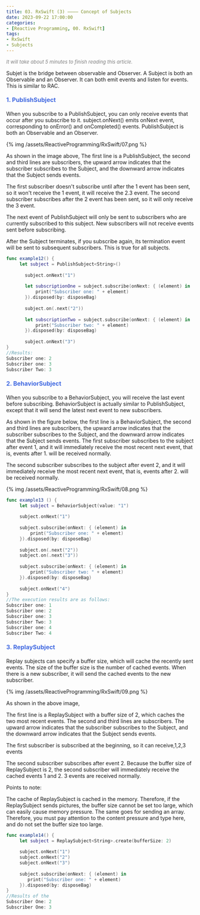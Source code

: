 ```yaml
---
title: 03. RxSwift (3) ———— Concept of Subjects
date: 2023-09-22 17:00:00
categories: 
- [Reactive Programming, 00. RxSwift]
tags:
- RxSwift
- Subjects
---
```


<font color=gray size=2>*It will take about 5 minutes to finish reading this article.*</font>

Subjet is the bridge between observable and Observer. A Subject is both an Observable and an Observer. It can both emit events and listen for events. This is similar to RAC.

#### <font size=3 color=#4169E1>1. PublishSubject</font>
When you subscribe to a PublishSubject, you can only receive events that occur after you subscribe to it. subject.onNext() emits onNext event, corresponding to onError() and onCompleted() events. PublishSubject is both an Observable and an Observer.

{% img /assets/ReactiveProgramming/RxSwift/07.png %}

As shown in the image above,
The first line is a PublishSubject, the second and third lines are subscribers, the upward arrow indicates that the subscriber subscribes to the Subject, and the downward arrow indicates that the Subject sends events.

The first subscriber doesn't subscribe until after the 1 event has been sent, so it won't receive the 1 event, it will receive the 2.3 event. The second subscriber subscribes after the 2 event has been sent, so it will only receive the 3 event.

The next event of PublishSubject will only be sent to subscribers who are currently subscribed to this subject. New subscribers will not receive events sent before subscribing.

After the Subject terminates, if you subscribe again, its termination event will be sent to subsequent subscribers. This is true for all subjects.
 
```Swift
func example12() {
     let subject = PublishSubject<String>()
      
       subject.onNext("1")
      
       let subscriptionOne = subject.subscribe(onNext: { (element) in
           print("Subscriber one: " + element)
       }).disposed(by: disposeBag)
      
       subject.on(.next("2"))
      
       let subscriptionTwo = subject.subscribe(onNext: { (element) in
           print("Subscriber two: " + element)
       }).disposed(by: disposeBag)
      
       subject.onNext("3")
}
//Results:
Subscriber one: 2
Subscriber one: 3
Subscriber Two: 3
```

#### <font size=3 color=#4169E1>2. BehaviorSubject</font> 

When you subscribe to a BehaviorSubject, you will receive the last event before subscribing. BehaviorSubject is actually similar to PublishSubject, except that it will send the latest next event to new subscribers.

As shown in the figure below, the first line is a BehaviorSubject, the second and third lines are subscribers, the upward arrow indicates that the subscriber subscribes to the Subject, and the downward arrow indicates that the Subject sends events. The first subscriber subscribes to the subject after event 1, and it will immediately receive the most recent next event, that is, events after 1. will be received normally.

The second subscriber subscribes to the subject after event 2, and it will immediately receive the most recent next event, that is, events after 2. will be received normally.

{% img /assets/ReactiveProgramming/RxSwift/08.png %}

```Swift
func example13 () {
     let subject = BehaviorSubject(value: "1")
    
     subject.onNext("1")
    
     subject.subscribe(onNext: { (element) in
         print("Subscriber one: " + element)
     }).disposed(by: disposeBag)
    
     subject.on(.next("2"))
     subject.on(.next("3"))
    
     subject.subscribe(onNext: { (element) in
         print("Subscriber two: " + element)
     }).disposed(by: disposeBag)
    
     subject.onNext("4")
}
//The execution results are as follows:
Subscriber one: 1
Subscriber one: 2
Subscriber one: 3
Subscriber Two: 3
Subscriber one: 4
Subscriber Two: 4
```

#### <font size=3 color=#4169E1>3. ReplaySubject</font> 
 
Replay subjects can specify a buffer size, which will cache the recently sent events. The size of the buffer size is the number of cached events. When there is a new subscriber, it will send the cached events to the new subscriber.

{% img /assets/ReactiveProgramming/RxSwift/09.png %}

As shown in the above image,

The first line is a ReplaySubject with a buffer size of 2, which caches the two most recent events. The second and third lines are subscribers. The upward arrow indicates that the subscriber subscribes to the Subject, and the downward arrow indicates that the Subject sends events.

The first subscriber is subscribed at the beginning, so it can receive,1,2,3 events

The second subscriber subscribes after event 2. Because the buffer size of ReplaySubject is 2, the second subscriber will immediately receive the cached events 1 and 2. 3 events are received normally.

Points to note:

The cache of ReplaySubject is cached in the memory. Therefore, if the ReplaySubject sends pictures, the buffer size cannot be set too large, which can easily cause memory pressure. The same goes for sending an array. Therefore, you must pay attention to the content pressure and type here, and do not set the buffer size too large.

```Swift
func example14() {
     let subject = ReplaySubject<String>.create(bufferSize: 2)
    
     subject.onNext("1")
     subject.onNext("2")
     subject.onNext("3")
    
     subject.subscribe(onNext: { (element) in
        print("Subscriber one: " + element)
     }).disposed(by: disposeBag)
}
//Results of the
Subscriber One: 2
Subscriber One: 3
```

